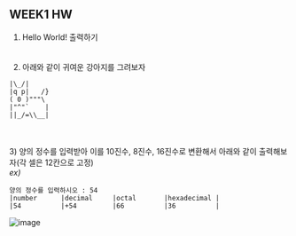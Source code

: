 ## WEEK1 HW
1) Hello World! 출력하기   
<br><br>
3) 아래와 같이 귀여운 강아지를 그려보자
```
|\_/|
|q p|   /}
( 0 )"""\
|"^"`    |
||_/=\\__|
```
<br><br>
3) 양의 정수를 입력받아 이를 10진수, 8진수, 16진수로 변환해서 아래와 같이 출력해보자(각 셀은 12칸으로 고정)   
*ex)*
```
양의 정수를 입력하시오 : 54
|number      |decimal     |octal       |hexadecimal |
|54          |+54         |66          |36          |
```

![image](https://user-images.githubusercontent.com/51956616/161231318-86bcc6e3-e15a-44c4-92bb-919abbbdf2ec.png)
